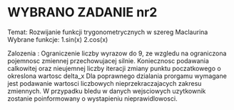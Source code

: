 # WYBRANO ZADANIE nr2
Temat: Rozwijanie funkcji trygonometrycznych w szereg Maclaurina
Wybrane funkcje:
1.sin(x)
2.cos(x)

Zalozenia :
Ograniczenie liczby wyrazow do 9, ze wzgledu na ograniczona pojemnosc zmiennej przechowujacej silnie.
Koniecznosc podawania calkowitej oraz nieujemnej liczby iteracji zmiany punktu poczatkowego o okreslona wartosc delta_x
Dla poprawnego dzialania prorgamu wymagane jest podawanie wartosci liczbowych nieprzekraczajacych zakresu zmiennych.
W przypadku bledu w danych wejsciowych uzytkownik zostanie poinformowany o wystapieniu nieprawidlowosci.
